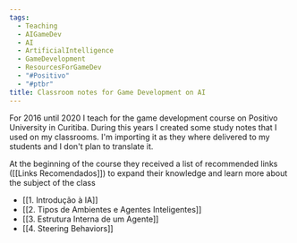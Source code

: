 ```yaml
---
tags:
  - Teaching
  - AIGameDev
  - AI
  - ArtificialIntelligence
  - GameDevelopment
  - ResourcesForGameDev
  - "#Positivo"
  - "#ptbr"
title: Classroom notes for Game Development on AI
---
```

For 2016 until 2020 I teach for the game development course on Positivo University in Curitiba. During this years I created some study notes that I used on my classrooms.  I'm importing it as they where delivered to my students and I don't plan to translate it. 

At the beginning of the course they received a list of recommended links ([[Links Recomendados]]) to expand their knowledge and learn more about the subject of the class

- [[1. Introdução à IA]]
- [[2. Tipos de Ambientes e Agentes Inteligentes]]
- [[3. Estrutura Interna de um Agente]]
- [[4. Steering Behaviors]]